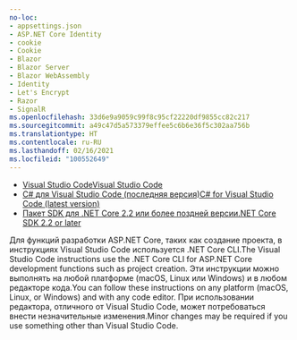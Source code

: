 ```yaml
---
no-loc:
- appsettings.json
- ASP.NET Core Identity
- cookie
- Cookie
- Blazor
- Blazor Server
- Blazor WebAssembly
- Identity
- Let's Encrypt
- Razor
- SignalR
ms.openlocfilehash: 33d6e9a9059c99f8c95cf22220df9855cc82c217
ms.sourcegitcommit: a49c47d5a573379effee5c6b6e36f5c302aa756b
ms.translationtype: HT
ms.contentlocale: ru-RU
ms.lasthandoff: 02/16/2021
ms.locfileid: "100552649"
---
```

* [<span data-ttu-id="db59a-101">Visual Studio Code</span><span class="sxs-lookup"><span data-stu-id="db59a-101">Visual Studio Code</span></span>](https://code.visualstudio.com/download)
* [<span data-ttu-id="db59a-102">C# для Visual Studio Code (последняя версия)</span><span class="sxs-lookup"><span data-stu-id="db59a-102">C# for Visual Studio Code (latest version)</span></span>](https://marketplace.visualstudio.com/items?itemName=ms-dotnettools.csharp)
* [<span data-ttu-id="db59a-103">Пакет SDK для .NET Core 2.2 или более поздней версии</span><span class="sxs-lookup"><span data-stu-id="db59a-103">.NET Core SDK 2.2 or later</span></span>](https://dotnet.microsoft.com/download/dotnet-core)

<span data-ttu-id="db59a-104">Для функций разработки ASP.NET Core, таких как создание проекта, в инструкциях Visual Studio Code используется .NET Core CLI.</span><span class="sxs-lookup"><span data-stu-id="db59a-104">The Visual Studio Code instructions use the .NET Core CLI for ASP.NET Core development functions such as project creation.</span></span> <span data-ttu-id="db59a-105">Эти инструкции можно выполнять на любой платформе (macOS, Linux или Windows) и в любом редакторе кода.</span><span class="sxs-lookup"><span data-stu-id="db59a-105">You can follow these instructions on any platform (macOS, Linux, or Windows) and with any code editor.</span></span> <span data-ttu-id="db59a-106">При использовании редактора, отличного от Visual Studio Code, может потребоваться внести незначительные изменения.</span><span class="sxs-lookup"><span data-stu-id="db59a-106">Minor changes may be required if you use something other than Visual Studio Code.</span></span>
